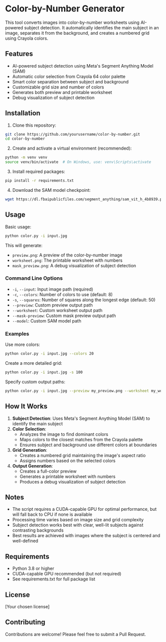 # Color-by-Number Generator

This tool converts images into color-by-number worksheets using AI-powered subject detection. It automatically identifies the main subject in an image, separates it from the background, and creates a numbered grid using Crayola colors.

## Features

- AI-powered subject detection using Meta's Segment Anything Model (SAM)
- Automatic color selection from Crayola 64 color palette
- Smart color separation between subject and background
- Customizable grid size and number of colors
- Generates both preview and printable worksheet
- Debug visualization of subject detection

## Installation

1. Clone this repository:
```bash
git clone https://github.com/yourusername/color-by-number.git
cd color-by-number
```

2. Create and activate a virtual environment (recommended):
```bash
python -m venv venv
source venv/bin/activate  # On Windows, use: venv\Scripts\activate
```

3. Install required packages:
```bash
pip install -r requirements.txt
```

4. Download the SAM model checkpoint:
```bash
wget https://dl.fbaipublicfiles.com/segment_anything/sam_vit_h_4b8939.pth
```

## Usage

Basic usage:
```bash
python color.py -i input.jpg
```

This will generate:
- `preview.png`: A preview of the color-by-number image
- `worksheet.png`: The printable worksheet with numbers
- `mask_preview.png`: A debug visualization of subject detection

### Command Line Options

- `-i`, `--input`: Input image path (required)
- `-c`, `--colors`: Number of colors to use (default: 8)
- `-s`, `--squares`: Number of squares along the longest edge (default: 50)
- `--preview`: Custom preview output path
- `--worksheet`: Custom worksheet output path
- `--mask-preview`: Custom mask preview output path
- `--model`: Custom SAM model path

### Examples

Use more colors:
```bash
python color.py -i input.jpg --colors 20
```

Create a more detailed grid:
```bash
python color.py -i input.jpg -s 100
```

Specify custom output paths:
```bash
python color.py -i input.jpg --preview my_preview.png --worksheet my_worksheet.png
```

## How It Works

1. **Subject Detection**: Uses Meta's Segment Anything Model (SAM) to identify the main subject
2. **Color Selection**: 
   - Analyzes the image to find dominant colors
   - Maps colors to the closest matches from the Crayola palette
   - Ensures subject and background use different colors at boundaries
3. **Grid Generation**:
   - Creates a numbered grid maintaining the image's aspect ratio
   - Assigns numbers based on the selected colors
4. **Output Generation**:
   - Creates a full-color preview
   - Generates a printable worksheet with numbers
   - Produces a debug visualization of subject detection

## Notes

- The script requires a CUDA-capable GPU for optimal performance, but will fall back to CPU if none is available
- Processing time varies based on image size and grid complexity
- Subject detection works best with clear, well-lit subjects against contrasting backgrounds
- Best results are achieved with images where the subject is centered and well-defined

## Requirements

- Python 3.8 or higher
- CUDA-capable GPU recommended (but not required)
- See requirements.txt for full package list

## License

[Your chosen license]

## Contributing

Contributions are welcome! Please feel free to submit a Pull Request.
